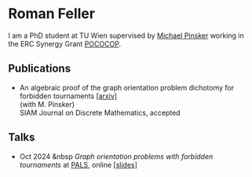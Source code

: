 # Roman Feller

I am a PhD student at TU Wien supervised by [Michael Pinsker](https://dmg.tuwien.ac.at/pinsker/) working in the ERC Synergy Grant [POCOCOP](https://www.pococop.eu).


## Publications

* An algebraic proof of the graph orientation problem dichotomy for forbidden tournaments [[arxiv]](https://arxiv.org/pdf/2405.20263)<br>
  (with M. Pinsker)<br>
  SIAM Journal on Discrete Mathematics, accepted

## Talks

* Oct 2024 &nbsp *Graph orientation problems with forbidden tournaments* at [PALS](https://math.colorado.edu/algebralogic/), online [[slides]](pdf-file)
